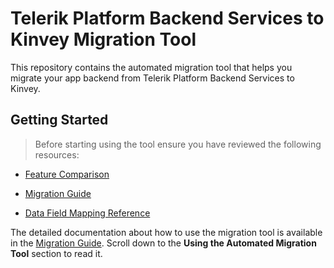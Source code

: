 # Telerik Platform Backend Services to Kinvey Migration Tool

This repository contains the automated migration tool that helps you migrate your app backend from Telerik Platform Backend Services to Kinvey.

## Getting Started

> Before starting using the tool ensure you have reviewed the following resources:

- [Feature Comparison](http://docs.telerik.com/platform/backend-services/javascript/migration/feature-comparison)
- [Migration Guide](http://docs.telerik.com/platform/backend-services/javascript/migration/migration-guide)


- [Data Field Mapping Reference](http://docs.telerik.com/platform/backend-services/javascript/migration/reference)

The detailed documentation about how to use the migration tool is available in the [Migration Guide](http://docs.telerik.com/platform/backend-services/javascript/migration/migration-guide#using-the-automated-migration-tool). Scroll down to the **Using the Automated Migration Tool** section to read it. 


